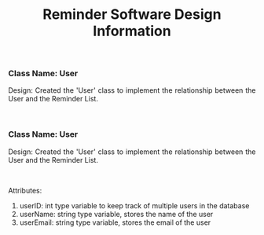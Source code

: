 <div align="justify">
	<h1 align="center"> Reminder Software Design Information</h1>
	<br>
	<h3>Class Name: User</h3>
	<p>Design: Created the 'User' class to implement the relationship between the User and the Reminder List.</p>
	<br>
	<h3>Class Name: User</h3>
	<p>Design: Created the 'User' class to implement the relationship between the User and the Reminder List.</p>
	<br>
	<p>Attributes: <ol>
		<li>userID: int type variable to keep track of multiple users in the database </li>
		<li>userName: string type variable, stores the name of the user</li>
		<li>userEmail: string type variable, stores the email of the user</li>
	</ol></p>
